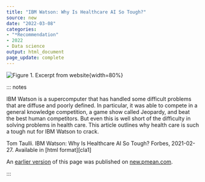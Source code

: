 ```yaml
---
title: "IBM Watson: Why Is Healthcare AI So Tough?"
source: new
date: "2022-03-08"
categories:
- "*Recommendation"
- 2022
- Data science
output: html_document
page_update: complete
---
```


![Figure 1. Excerpt from website](http://www.pmean.com/new-images/22/ibm-watson-01.png){width=80%}

::: notes

IBM Watson is a supercomputer that has handled some difficult problems that are diffuse and poorly defined. In particular, it was able to compete in a general knowledge competition, a game show called Jeopardy, and beat the best human competitors. But even this is well short of the difficulty in solving problems in health care. This article outlines why health care is such a tough nut for IBM Watson to crack.

Tom Taulli. IBM Watson: Why Is Healthcare AI So Tough? Forbes, 2021-02-27. Available in [html format][cla1]

[tau1]: https://www.forbes.com/sites/tomtaulli/2021/02/27/ibm-watson-why-is-healthcare-ai-so-tough/

An [earlier version][sim2] of this page was published on [new.pmean.com][sim1].

[sim1]: http://new.pmean.com
[sim2]: http://new.pmean.com/ibm-watson/

:::
